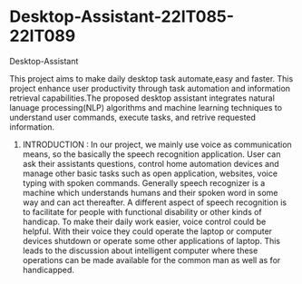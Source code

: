 # Desktop-Assistant-22IT085-22IT089
Desktop-Assistant

This project aims to make daily desktop task automate,easy and faster. This project enhance user productivity through task automation and information retrieval capabilities.The proposed desktop assistant integrates natural lanuage processing(NLP) algorithms and machine learning techniques to understand user commands, execute tasks, and retrive requested information. 

1. INTRODUCTION :
In our project, we mainly use voice as communication means, so the basically the speech recognition application. User can ask their assistants questions, control home automation devices and manage other basic tasks such as open application, websites, voice typing  with spoken commands. Generally speech recognizer is a machine which understands humans and their spoken word in some way and can act thereafter. A different aspect of speech recognition is to facilitate for people with functional disability or other kinds of handicap. To make their daily work easier, voice control could be helpful. With their voice they could operate the laptop or computer devices shutdown or operate some other applications of laptop. This leads to the discussion about intelligent computer where these operations can be made available for the common man as well as for handicapped.
